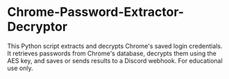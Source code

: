 # Chrome-Password-Extractor-Decryptor
This Python script extracts and decrypts Chrome's saved login credentials. It retrieves passwords from Chrome's database, decrypts them using the AES key, and saves or sends results to a Discord webhook. For educational use only.
